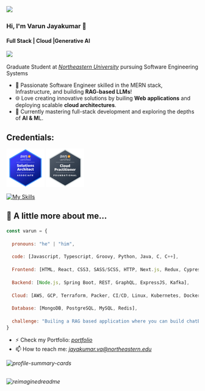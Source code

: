 ![](https://komarev.com/ghpvc/?username=varun-jayakumar)

### Hi, I'm Varun Jayakumar 👋

#### Full Stack | Cloud |Generative AI

<a href="https://www.youtube.com/@jvarunbharathi9013"><img src="https://img.shields.io/badge/YouTube-FF0000?style=for-the-badge&logo=youtube&logoColor=white"></img></a>

Graduate Student at <i><a href="https://www.linkedin.com/school/northeastern-university/">Northeastern University</a></i> pursuing Software Engineering Systems

- 🔭 Passionate Software Engineer skilled in the MERN stack, Infrastructure, and building **RAG-based LLMs**!
- 🌐 Love creating innovative solutions by builing **Web applications** and deploying scalable **cloud architectures**.
- 🌱 Currently mastering full-stack development and exploring the depths of **AI & M**L.
<!--- (- 🌱 I'm ) -->

## Credentials:

<a href="https://cp.certmetrics.com/amazon/en/public/verify/credential/da7e9f4ba80b4f4ba1c5460d34a33f51"><img src="aws_sa.png" alt="Alt text" width="100"></a>
<a href="https://cp.certmetrics.com/amazon/en/public/verify/credential/3L0VM36DBJF41032"><img src="aws_cp.png" alt="Alt text" width="100"></a>

[![My Skills](https://skillicons.dev/icons?i=aws,gcp,react,terraform,python,bash,nodejs,py,js,nextjs,mongodb,mysql,linux,cypress&perline=8)](https://skillicons.dev) 



## 🚀 A little more about me...

```javascript
const varun = {

  pronouns: "he" | "him",

  code: [Javascript, Typescript, Groovy, Python, Java, C, C++],

  Frontend: [HTML, React, CSS3, SASS/SCSS, HTTP, Next.js, Redux, Cypress, Jest],

  Backend: [Node.js, Spring Boot, REST, GraphQL, ExpressJS, Kafka],

  Cloud: [AWS, GCP, Terraform, Packer, CI/CD, Linux, Kubernetes, Docker],

  Database: [MongoDB, PostgreSQL, MySQL, Redis],

  challenge: "Builing a RAG based application where you can build chatBots"
}
```

- ⚡ Check my Portfolio: <a href="https://varun-jayakumar-portfolio.netlify.app/"><i>portfolio</i></a>
- 📫 How to reach me: <a href="mailto:jayakumar.va@northeastern.edu?"><i>jayakumar.va@northeastern.edu<i></a>

<!--
**varun-jayakumar/varun-jayakumar** is a ✨ _special_ ✨ repository because its `README.md` (this file) appears on your GitHub profile.

Here are some ideas to get you started:

- 🔭 I’m currently working on MERN stack Projects
- 🌱 I’m currently learning ...
- 👯 I’m looking to collaborate on ...
- 🤔 I’m looking for help with ...
- 💬 Ask me about ...
- 📫 How to reach me: ...
- 😄 Pronouns: ...
- ⚡ Fun fact: ...
-->


![profile-summary-cards](https://github-profile-summary-cards.vercel.app/api/cards/profile-details?username=varun-jayakumar&theme=github_dark)


<br/>
<img src="https://myreadme.vercel.app/api/embed/varun-jayakumar?panels=toprepositories,toplanguages" alt="reimaginedreadme" />

